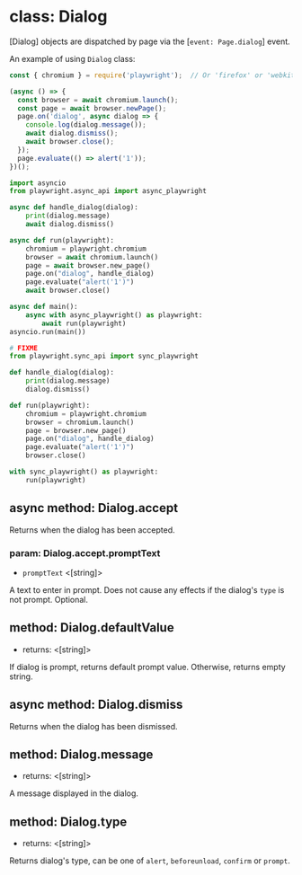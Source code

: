 
# class: Dialog

[Dialog] objects are dispatched by page via the [`event: Page.dialog`] event.

An example of using `Dialog` class:

```js
const { chromium } = require('playwright');  // Or 'firefox' or 'webkit'.

(async () => {
  const browser = await chromium.launch();
  const page = await browser.newPage();
  page.on('dialog', async dialog => {
    console.log(dialog.message());
    await dialog.dismiss();
    await browser.close();
  });
  page.evaluate(() => alert('1'));
})();
```

```python async
import asyncio
from playwright.async_api import async_playwright

async def handle_dialog(dialog):
    print(dialog.message)
    await dialog.dismiss()

async def run(playwright):
    chromium = playwright.chromium
    browser = await chromium.launch()
    page = await browser.new_page()
    page.on("dialog", handle_dialog)
    page.evaluate("alert('1')")
    await browser.close()

async def main():
    async with async_playwright() as playwright:
        await run(playwright)
asyncio.run(main())
```

```python sync
# FIXME
from playwright.sync_api import sync_playwright

def handle_dialog(dialog):
    print(dialog.message)
    dialog.dismiss()

def run(playwright):
    chromium = playwright.chromium
    browser = chromium.launch()
    page = browser.new_page()
    page.on("dialog", handle_dialog)
    page.evaluate("alert('1')")
    browser.close()

with sync_playwright() as playwright:
    run(playwright)
```

## async method: Dialog.accept

Returns when the dialog has been accepted.

### param: Dialog.accept.promptText
- `promptText` <[string]>

A text to enter in prompt. Does not cause any effects if the dialog's `type` is not prompt. Optional.

## method: Dialog.defaultValue
- returns: <[string]>

If dialog is prompt, returns default prompt value. Otherwise, returns empty string.

## async method: Dialog.dismiss

Returns when the dialog has been dismissed.

## method: Dialog.message
- returns: <[string]>

A message displayed in the dialog.

## method: Dialog.type
- returns: <[string]>

Returns dialog's type, can be one of `alert`, `beforeunload`, `confirm` or `prompt`.
